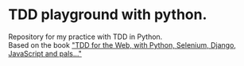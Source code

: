 # TDD playground with python.  

Repository for my practice with TDD in Python.  
Based on the book ["TDD for the Web, with Python, Selenium, Django, JavaScript and pals..."](http://www.obeythetestinggoat.com/pages/book.html)  
